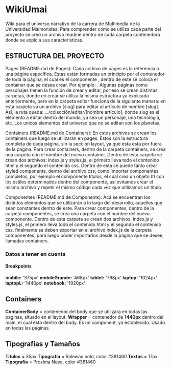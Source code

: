 # WikiUmai
Wiki para el universo narrativo de la carrera de Multimedia de la Universidad Maimonides.
Para comprender como se utiliza cada parte del proyecto se creo un archivo readme dentro de cada carpeta contenedora donde se explcia sus caracteristicas.

## ESTRUCTURA DEL PROYECTO
Pages (README.md de Pages):
Cada archivo de pages es la referencia a una página específica. Estas están formadas en principio por el contenedor de toda la página, el cual es el componente <Layout>, dentro de este se coloca el container que se desea crear. Por ejemplo: <Login />.
Algunas páginas como personajes tienen la función de crear y editar, por eso se crean distintas carpetas, donde en  crear se utiliza la misma estructura ya explicada anteriormente, pero en la carpeta editar funciona de la siguiente manera:
en esta carpeta va un archivo [slug] para editar al artículo de nombre [slug]. Así, la ruta queda: .../colección/editar/[nombre artículo], donde slug es el elemento a editar dentro del mundo, ya sea un personaje, una tecnologia, etc. Los unicos elementos del universo que no se editan son los planetas.

Containers (README.md de Containers): 
En estos archivos se crean los containers que luego se utilizaran en pages. Estos son la estructura completa de cada página, sin la sección layout, ya que esta esta por fuera de la página. Para crear containers, dentro de la carpeta containers, se crea una carpeta con el nombre del nuevo container. Dentro de esta carpeta se crean dos archivos: index.js y styles.js, el primero lleva todo el contenido html y el segundo el contenido css. Dentro de esta se puede tanto crear styled components, dentro del archivo css; como importar componentes completos, por ejemplo el componente títulos, el cual crea un objeto h1 con los estilos determinados dentro del componente, así evitamos crear el mismo archivo y repetir el mismo código cada vez que utilizamos un título.

Componentes (README.md de Components):
 Acá se encuentran los distintos elementos que se utilizarán a lo largo del desarrollo, aquellos que sean constantes dentro de este. Para crear componentes, dentro de la carpeta componentes, se crea una carpeta con el nombre del nuevo componente. Dentro de esta carpeta se crean dos archivos: index.js y styles.js, el primero lleva todo el contenido html y el segundo el contenido css.
finalmente se deben exportar en el archivo index.js de la carpeta componentes, para luego poder importarlos desde la página que se desee, llamadas containers.


### Datos a tener en cuenta

#### Breakpoints

**mobile:** '375px'
**mobileGrande:** '468px'
**tablet:** '768px' 
**laptop:** '1024px' 
**laptopL:** '1440px'
**notebook:** '1920px'



## Containers

**ContainerBody** = contenedor del body que se utilizara en todas las paginas, situado en el layout. 
**Wrapper** = contenedor de **1440px** dentro del main, el cual esta dentro del body. Es un component, ya establecido. Usado en todas las páginas. 



## Tipografías y Tamaños 

**Títulos** = 35px 
**Tipografía** = Raleway bold, color #381460 
**Textos** = 17px 
**Tipografía** = Proxima Nova, color #381460 

